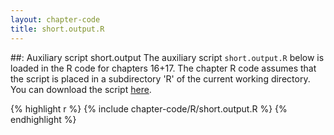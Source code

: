 ```yaml
---
layout: chapter-code
title: short.output.R
---
```


##: Auxiliary script short.output
The auxiliary script `short.output.R` below is loaded in the R code for chapters 16+17.
The chapter R code assumes that the script is placed in a subdirectory 'R' of the current working directory.
You can download the script <a href='https://raw.githubusercontent.com/spatstat/book/gh-pages/_includes/chapter-code/R/short.output.R' target=_blank>here</a>.

{% highlight r %}
{% include chapter-code/R/short.output.R %}
{% endhighlight %}
